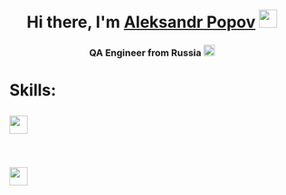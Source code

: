 <h1 align="center">Hi there, I'm <a href="https://www.linkedin.com/in/aleksandrpopovqa/" target="_blank">Aleksandr Popov</a> 
<img src="https://github.com/blackcater/blackcater/raw/main/images/Hi.gif" height="32"/></h1>
<h3 align="center">QA Engineer from Russia <img src="http://re-met.ru/upload/medialibrary/d47/6j49s7gjt1zjflqk3t4igrr5c5fdgd1i.png" height="20"/></h3>

<h1 align="left">Skills:</a> <br>

<img src="https://simpleicons.org/icons/python.svg" height="32"/></h1> <br>

<img src="https://simpleicons.org/icons/postman.svg" height="32"/></h1> <br>
